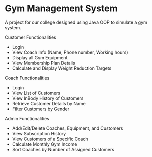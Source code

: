 # Gym Management System

A project for our college designed using Java OOP to simulate a gym system.

Customer Functionalities
* Login
* View Coach Info (Name, Phone number, Working hours)
* Display all Gym Equipment
* View Membership Plan Details
* Calculate and Display Weight Reduction Targets

Coach Functionalities
* Login
* View List of Customers
* View InBody History of Customers
* Retrieve Customer Details by Name
* Filter Customers by Gender

Admin Functionalities
* Add/Edit/Delete Coaches, Equipment, and Customers
* View Subscription History
* View Customers of a Specific Coach
* Calculate Monthly Gym Income
* Sort Coaches by Number of Assigned Customers

